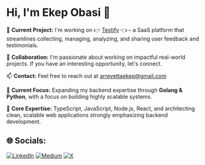 # Hi, I'm **Ekep Obasi** 👋
  
🔭 **Current Project:** I'm working on 👉 [Testify](https://testify.cool) 👈 – a SaaS platform that streamlines collecting, managing, analyzing, and sharing user feedback and testimonials.

👯 **Collaboration:** I'm passionate about working on impactful real-world projects. If you have an interesting opportunity, let's connect.

📫 **Contact:** Feel free to reach out at arreyettaekep@gmail.com

🌱 **Current Focus:** Expanding my backend expertise through **Golang & Python**, with a focus on building highly scalable systems.

💬 **Core Expertise:** TypeScript, JavaScript, Node.js, React, and architecting clean, scalable web applications strongly emphasizing backend development.

## 🌐 Socials:
[![LinkedIn](https://img.shields.io/badge/LinkedIn-%230077B5.svg?logo=linkedin&logoColor=white)](https://linkedin.com/in/https://www.linkedin.com/in/arrey-etta) [![Medium](https://img.shields.io/badge/Medium-12100E?logo=medium&logoColor=white)](https://medium.com/@https://medium.com/@arreyettaekep) [![X](https://img.shields.io/badge/X-black.svg?logo=X&logoColor=white)](https://x.com/https://twitter.com/ArreyEkep) 
